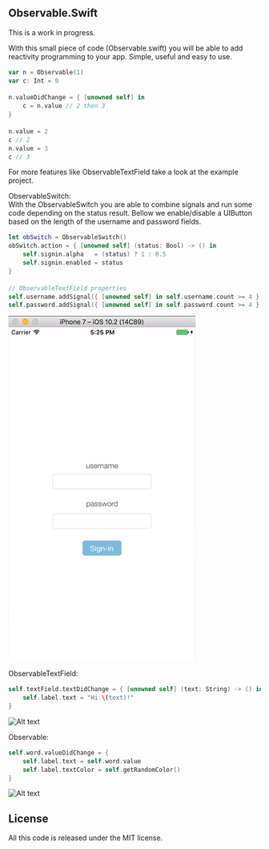 ## Observable.Swift

This is a work in progress.  
  
With this small piece of code (Observable.swift) you will be able to add reactivity programming to your app.
Simple, useful and easy to use.

```swift
var n = Observable(1)
var c: Int = 0

n.valueDidChange = { [unowned self] in
    c = n.value // 2 then 3
}

n.value = 2
c // 2
n.value = 3
c // 3
```

For more features like ObservableTextField take a look at the example project.  
  
ObservableSwitch:  
With the ObservableSwitch you are able to combine signals and run some code depending on the status result.
Bellow we enable/disable a UIButton based on the length of the username and password fields.

```swift
let obSwitch = ObservableSwitch()
obSwitch.action = { [unowned self] (status: Bool) -> () in
    self.signin.alpha   = (status) ? 1 : 0.5
    self.signin.enabled = status
}

// ObservableTextField properties
self.username.addSignal({ [unowned self] in self.username.count >= 4 }, toSwitch: obSwitch)
self.password.addSignal({ [unowned self] in self.password.count >= 4 }, toSwitch: obSwitch)

```

![Alt text](https://raw.githubusercontent.com/colatusso/Observable.Swift/master/example-images/Observable3.gif)

ObservableTextField:  

```swift
self.textField.textDidChange = { [unowned self] (text: String) -> () in
	self.label.text = "Hi \(text)!"
}
```

![Alt text](https://raw.githubusercontent.com/colatusso/Observable.Swift/master/example-images/Observable2.gif)

Observable<T>:  

```swift
self.word.valueDidChange = {
    self.label.text = self.word.value
    self.label.textColor = self.getRandomColor()
}
```

![Alt text](https://raw.githubusercontent.com/colatusso/Observable.Swift/master/example-images/Observable.gif)

## License
All this code is released under the MIT license.

